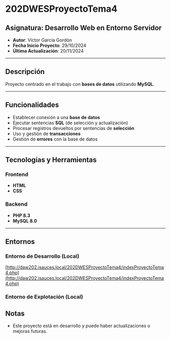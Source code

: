 # 202DWESProyectoTema4

## Asignatura: Desarrollo Web en Entorno Servidor

- **Autor**: Víctor García Gordón
- **Fecha Inicio Proyecto**: 29/10/2024
- **Última Actualización**: 20/11/2024

---

## Descripción

Proyecto centrado en el trabajo con **bases de datos** utilizando **MySQL**.

---

## Funcionalidades

- Establecer conexión a una **base de datos**
- Ejecutar sentencias **SQL** (de selección y actualización)
- Procesar registros devueltos por sentencias de **selección**
- Uso y gestión de **transacciones**
- Gestión de **errores** con la base de datos

---

## Tecnologías y Herramientas

### Frontend

- **HTML**
- **CSS**

### Backend

- **PHP 8.3**
- **MySQL 8.0**

---

## Entornos

### Entorno de Desarrollo (Local)

[http://daw202.isauces.local/202DWESProyectoTema4/indexProyectoTema4.php](http://daw202.isauces.local/202DWESProyectoTema4/indexProyectoTema4.php)

### Entorno de Explotación (Local)


## Notas

- Este proyecto está en desarrollo y puede haber actualizaciones o mejoras futuras.
